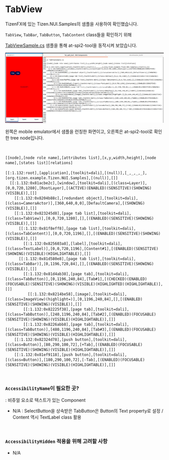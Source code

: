 # TabView

TizenFX에 있는 Tizen.NUI.Samples의 샘플을 사용하여 확인했습니다.

`TabView`, `TabBar`, `TabButton`, `TabContent` class들을 확인하기 위해 

[TabViewSample.cs](https://github.com/Samsung/TizenFX/blob/master/test/Tizen.NUI.Samples/Tizen.NUI.Samples/Samples/TabViewSample.cs) 샘플을 통해 at-spi2-tool을 동작시켜 보았습니다.

![TabView](./images/17.TabView.png)

왼쪽은 mobile emulator에서 샘플을 런칭한 화면이고, 오른쪽은 at-spi2-tool로 확인한 tree node입니다.

<br>

```
[[node],[node role name],[attributes list],[x,y,width,height],[node name],[states list][relations]

[[:1.132:root],[application],[toolkit=dali],[(null)],[_,_,_,_],[org.tizen.example.Tizen.NUI.Samples],[(null)],[]]
  [[:1.132:0x81acbe2c],[window],[toolkit=dali],[(class=Layer)],[0,0,720,1280],[RootLayer],[(ACTIVE)(ENABLED)(SENSITIVE)(SHOWING)(VISIBLE)],[]]
    [[:1.132:0x8204b88c],[redundant object],[toolkit=dali],[(class=CameraActor)],[360,640,0,0],[DefaultCamera],[(SHOWING)(VISIBLE)],[]]
    [[:1.132:0x823245d8],[page tab list],[toolkit=dali],[(class=TabView)],[0,0,720,1280],[],[(ENABLED)(SENSITIVE)(SHOWING)(VISIBLE)],[]]
      [[:1.132:0x81f8eff8],[page tab list],[toolkit=dali],[(class=TabContent)],[0,0,720,1196],[],[(ENABLED)(SENSITIVE)(SHOWING)(VISIBLE)],[]]
        [[:1.132:0x825603a8],[label],[toolkit=dali],[(class=TextLabel)],[0,0,720,1196],[Content#1],[(ENABLED)(SENSITIVE)(SHOWING)(VISIBLE)(HIGHLIGHTABLE)],[]]
      [[:1.132:0x81d580e8],[page tab list],[toolkit=dali],[(class=TabBar)],[0,1196,720,84],[],[(ENABLED)(SENSITIVE)(SHOWING)(VISIBLE)],[]]
        [[:1.132:0x81d4ab38],[page tab],[toolkit=dali],[(class=TabButton)],[0,1196,240,84],[Tab#1],[(CHECKED)(ENABLED)(FOCUSABLE)(SENSITIVE)(SHOWING)(VISIBLE)(HIGHLIGHTED)(HIGHLIGHTABLE)],[]]
          [[:1.132:0x8214be58],[image],[toolkit=dali],[(class=ImageView)(highlight=)],[0,1196,240,84],[],[(ENABLED)(SENSITIVE)(SHOWING)(VISIBLE)],[]]
        [[:1.132:0x82225f38],[page tab],[toolkit=dali],[(class=TabButton)],[240,1196,240,84],[Tab#2],[(ENABLED)(FOCUSABLE)(SENSITIVE)(SHOWING)(VISIBLE)(HIGHLIGHTABLE)],[]]
        [[:1.132:0x8226abb8],[page tab],[toolkit=dali],[(class=TabButton)],[480,1196,240,84],[Tab#3],[(ENABLED)(FOCUSABLE)(SENSITIVE)(SHOWING)(VISIBLE)(HIGHLIGHTABLE)],[]]
    [[:1.132:0x82324d78],[push button],[toolkit=dali],[(class=Button)],[80,290,100,72],[+Tab],[(ENABLED)(FOCUSABLE)(SENSITIVE)(SHOWING)(VISIBLE)(HIGHLIGHTABLE)],[]]
    [[:1.132:0x81ef9118],[push button],[toolkit=dali],[(class=Button)],[180,290,100,72],[-Tab],[(ENABLED)(FOCUSABLE)(SENSITIVE)(SHOWING)(VISIBLE)(HIGHLIGHTABLE)],[]]

```

<br>

### `AccessibilityName`이 필요한 곳?
 : 비쥬얼 요소로 텍스트가 있는 Component

- N/A : SelectButton을 상속받은 TabButton은 Button의 Text property로 설정 / Content 역시 TextLabel class 활용

<br>

### `AccessibilityHidden` 적용을 위해 고려할 사항

- N/A

